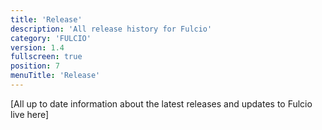 ```yaml
---
title: 'Release'
description: 'All release history for Fulcio'
category: 'FULCIO'
version: 1.4
fullscreen: true
position: 7
menuTitle: 'Release'
---
```


[All up to date information about the latest releases and updates to Fulcio live here]